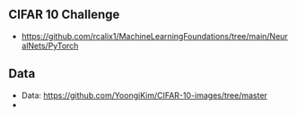 ## CIFAR 10 Challenge

* https://github.com/rcalix1/MachineLearningFoundations/tree/main/NeuralNets/PyTorch

## Data

* Data: https://github.com/YoongiKim/CIFAR-10-images/tree/master
* 
